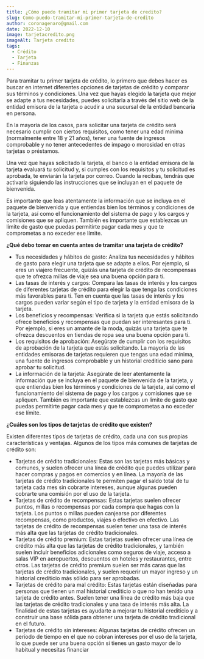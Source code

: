 ```yaml
---
title: ¿Cómo puedo tramitar mi primer tarjeta de credito?
slug: Como-puedo-tramitar-mi-primer-tarjeta-de-credito
author: coronagenaro@gmail.com
date: 2022-12-10
image: tarjetacredito.png
imageAlt: Tarjeta credito
tags:
  - Crédito
  - Tarjeta
  - Finanzas
---
```

Para tramitar tu primer tarjeta de crédito, lo primero que debes hacer es buscar en internet diferentes opciones de tarjetas de crédito y comparar sus términos y condiciones. Una vez que hayas elegido la tarjeta que mejor se adapte a tus necesidades, puedes solicitarla a través del sitio web de la entidad emisora de la tarjeta o acudir a una sucursal de la entidad bancaria en persona.

En la mayoría de los casos, para solicitar una tarjeta de crédito será necesario cumplir con ciertos requisitos, como tener una edad mínima (normalmente entre 18 y 21 años), tener una fuente de ingresos comprobable y no tener antecedentes de impago o morosidad en otras tarjetas o préstamos.

Una vez que hayas solicitado la tarjeta, el banco o la entidad emisora de la tarjeta evaluará tu solicitud y, si cumples con los requisitos y tu solicitud es aprobada, te enviarán la tarjeta por correo. Cuando la recibas, tendrás que activarla siguiendo las instrucciones que se incluyan en el paquete de bienvenida.

Es importante que leas atentamente la información que se incluya en el paquete de bienvenida y que entiendas bien los términos y condiciones de la tarjeta, así como el funcionamiento del sistema de pago y los cargos y comisiones que se apliquen. También es importante que establezcas un límite de gasto que puedas permitirte pagar cada mes y que te comprometas a no exceder ese límite.

<!--StartFragment-->

**¿Qué debo tomar en cuenta antes de tramitar una tarjeta de crédito?**

<!--StartFragment-->

* Tus necesidades y hábitos de gasto: Analiza tus necesidades y hábitos de gasto para elegir una tarjeta que se adapte a ellos. Por ejemplo, si eres un viajero frecuente, quizás una tarjeta de crédito de recompensas que te ofrezca millas de viaje sea una buena opción para ti.
* Las tasas de interés y cargos: Compara las tasas de interés y los cargos de diferentes tarjetas de crédito para elegir la que tenga las condiciones más favorables para ti. Ten en cuenta que las tasas de interés y los cargos pueden variar según el tipo de tarjeta y la entidad emisora de la tarjeta.
* Los beneficios y recompensas: Verifica si la tarjeta que estás solicitando ofrece beneficios y recompensas que puedan ser interesantes para ti. Por ejemplo, si eres un amante de la moda, quizás una tarjeta que te ofrezca descuentos en tiendas de ropa sea una buena opción para ti.
* Los requisitos de aprobación: Asegúrate de cumplir con los requisitos de aprobación de la tarjeta que estás solicitando. La mayoría de las entidades emisoras de tarjetas requieren que tengas una edad mínima, una fuente de ingresos comprobable y un historial crediticio sano para aprobar tu solicitud.
* La información de la tarjeta: Asegúrate de leer atentamente la información que se incluya en el paquete de bienvenida de la tarjeta, y que entiendas bien los términos y condiciones de la tarjeta, así como el funcionamiento del sistema de pago y los cargos y comisiones que se apliquen. También es importante que establezcas un límite de gasto que puedas permitirte pagar cada mes y que te comprometas a no exceder ese límite.

<!--EndFragment-->

<!--EndFragment-->



**¿Cuáles son los tipos de tarjetas de crédito que existen?**

<!--StartFragment-->

Existen diferentes tipos de tarjetas de crédito, cada una con sus propias características y ventajas. Algunos de los tipos más comunes de tarjetas de crédito son:

* Tarjetas de crédito tradicionales: Estas son las tarjetas más básicas y comunes, y suelen ofrecer una línea de crédito que puedes utilizar para hacer compras y pagos en comercios y en línea. La mayoría de las tarjetas de crédito tradicionales te permiten pagar el saldo total de tu tarjeta cada mes sin cobrarte intereses, aunque algunas pueden cobrarte una comisión por el uso de la tarjeta.
* Tarjetas de crédito de recompensas: Estas tarjetas suelen ofrecer puntos, millas o recompensas por cada compra que hagas con la tarjeta. Los puntos o millas pueden canjearse por diferentes recompensas, como productos, viajes o efectivo en efectivo. Las tarjetas de crédito de recompensas suelen tener una tasa de interés más alta que las tarjetas de crédito tradicionales.
* Tarjetas de crédito premium: Estas tarjetas suelen ofrecer una línea de crédito más alta que las tarjetas de crédito tradicionales, y también suelen incluir beneficios adicionales como seguros de viaje, acceso a salas VIP en aeropuertos, descuentos en hoteles y restaurantes, entre otros. Las tarjetas de crédito premium suelen ser más caras que las tarjetas de crédito tradicionales, y suelen requerir un mayor ingreso y un historial crediticio más sólido para ser aprobadas.
* Tarjetas de crédito para mal crédito: Estas tarjetas están diseñadas para personas que tienen un mal historial crediticio o que no han tenido una tarjeta de crédito antes. Suelen tener una línea de crédito más baja que las tarjetas de crédito tradicionales y una tasa de interés más alta. La finalidad de estas tarjetas es ayudarte a mejorar tu historial crediticio y a construir una base sólida para obtener una tarjeta de crédito tradicional en el futuro.
* Tarjetas de crédito sin intereses: Algunas tarjetas de crédito ofrecen un período de tiempo en el que no cobran intereses por el uso de la tarjeta, lo que puede ser una buena opción si tienes un gasto mayor de lo habitual y necesitas financiar

<!--EndFragment-->

<!--EndFragment-->